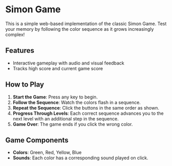 # Simon Game

This is a simple web-based implementation of the classic Simon Game. Test your memory by following the color sequence as it grows increasingly complex!

## Features

- Interactive gameplay with audio and visual feedback
- Tracks high score and current game score

## How to Play

1. **Start the Game**: Press any key to begin.
2. **Follow the Sequence**: Watch the colors flash in a sequence.
3. **Repeat the Sequence**: Click the buttons in the same order as shown.
4. **Progress Through Levels**: Each correct sequence advances you to the next level with an additional step in the sequence.
5. **Game Over**: The game ends if you click the wrong color.

## Game Components

- **Colors**: Green, Red, Yellow, Blue
- **Sounds**: Each color has a corresponding sound played on click.

